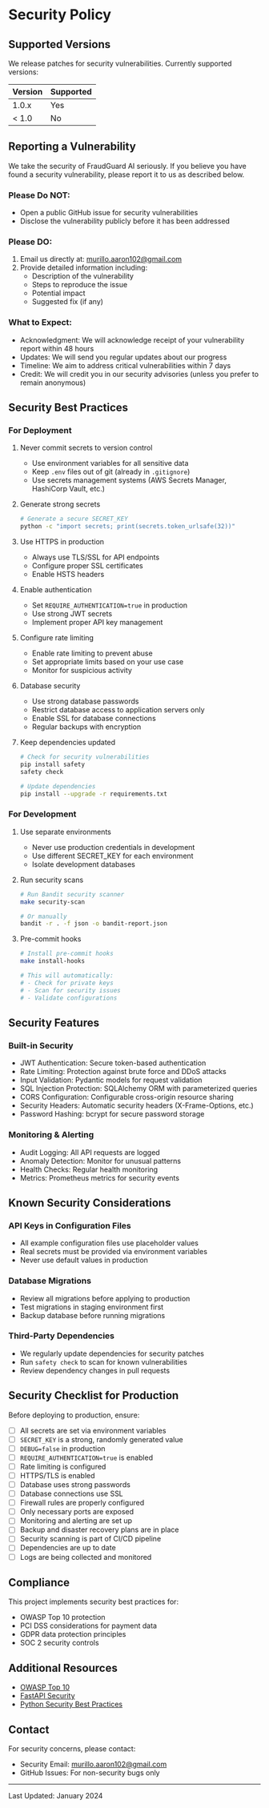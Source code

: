 # Security Policy

## Supported Versions

We release patches for security vulnerabilities. Currently supported versions:

| Version | Supported |
| ------- | --------- |
| 1.0.x   | Yes       |
| < 1.0   | No        |

## Reporting a Vulnerability

We take the security of FraudGuard AI seriously. If you believe you have found a security vulnerability, please report it to us as described below.

### Please Do NOT:

- Open a public GitHub issue for security vulnerabilities
- Disclose the vulnerability publicly before it has been addressed

### Please DO:

1. Email us directly at: murillo.aaron102@gmail.com
2. Provide detailed information including:
   - Description of the vulnerability
   - Steps to reproduce the issue
   - Potential impact
   - Suggested fix (if any)

### What to Expect:

- Acknowledgment: We will acknowledge receipt of your vulnerability report within 48 hours
- Updates: We will send you regular updates about our progress
- Timeline: We aim to address critical vulnerabilities within 7 days
- Credit: We will credit you in our security advisories (unless you prefer to remain anonymous)

## Security Best Practices

### For Deployment

1. Never commit secrets to version control

   - Use environment variables for all sensitive data
   - Keep `.env` files out of git (already in `.gitignore`)
   - Use secrets management systems (AWS Secrets Manager, HashiCorp Vault, etc.)

2. Generate strong secrets

   ```bash
   # Generate a secure SECRET_KEY
   python -c "import secrets; print(secrets.token_urlsafe(32))"
   ```

3. Use HTTPS in production

   - Always use TLS/SSL for API endpoints
   - Configure proper SSL certificates
   - Enable HSTS headers

4. Enable authentication

   - Set `REQUIRE_AUTHENTICATION=true` in production
   - Use strong JWT secrets
   - Implement proper API key management

5. Configure rate limiting

   - Enable rate limiting to prevent abuse
   - Set appropriate limits based on your use case
   - Monitor for suspicious activity

6. Database security

   - Use strong database passwords
   - Restrict database access to application servers only
   - Enable SSL for database connections
   - Regular backups with encryption

7. Keep dependencies updated

   ```bash
   # Check for security vulnerabilities
   pip install safety
   safety check

   # Update dependencies
   pip install --upgrade -r requirements.txt
   ```

### For Development

1. Use separate environments

   - Never use production credentials in development
   - Use different SECRET_KEY for each environment
   - Isolate development databases

2. Run security scans

   ```bash
   # Run Bandit security scanner
   make security-scan

   # Or manually
   bandit -r . -f json -o bandit-report.json
   ```

3. Pre-commit hooks

   ```bash
   # Install pre-commit hooks
   make install-hooks

   # This will automatically:
   # - Check for private keys
   # - Scan for security issues
   # - Validate configurations
   ```

## Security Features

### Built-in Security

- JWT Authentication: Secure token-based authentication
- Rate Limiting: Protection against brute force and DDoS attacks
- Input Validation: Pydantic models for request validation
- SQL Injection Protection: SQLAlchemy ORM with parameterized queries
- CORS Configuration: Configurable cross-origin resource sharing
- Security Headers: Automatic security headers (X-Frame-Options, etc.)
- Password Hashing: bcrypt for secure password storage

### Monitoring & Alerting

- Audit Logging: All API requests are logged
- Anomaly Detection: Monitor for unusual patterns
- Health Checks: Regular health monitoring
- Metrics: Prometheus metrics for security events

## Known Security Considerations

### API Keys in Configuration Files

- All example configuration files use placeholder values
- Real secrets must be provided via environment variables
- Never use default values in production

### Database Migrations

- Review all migrations before applying to production
- Test migrations in staging environment first
- Backup database before running migrations

### Third-Party Dependencies

- We regularly update dependencies for security patches
- Run `safety check` to scan for known vulnerabilities
- Review dependency changes in pull requests

## Security Checklist for Production

Before deploying to production, ensure:

- [ ] All secrets are set via environment variables
- [ ] `SECRET_KEY` is a strong, randomly generated value
- [ ] `DEBUG=false` in production
- [ ] `REQUIRE_AUTHENTICATION=true` is enabled
- [ ] Rate limiting is configured
- [ ] HTTPS/TLS is enabled
- [ ] Database uses strong passwords
- [ ] Database connections use SSL
- [ ] Firewall rules are properly configured
- [ ] Only necessary ports are exposed
- [ ] Monitoring and alerting are set up
- [ ] Backup and disaster recovery plans are in place
- [ ] Security scanning is part of CI/CD pipeline
- [ ] Dependencies are up to date
- [ ] Logs are being collected and monitored

## Compliance

This project implements security best practices for:

- OWASP Top 10 protection
- PCI DSS considerations for payment data
- GDPR data protection principles
- SOC 2 security controls

## Additional Resources

- [OWASP Top 10](https://owasp.org/www-project-top-ten/)
- [FastAPI Security](https://fastapi.tiangolo.com/tutorial/security/)
- [Python Security Best Practices](https://python.readthedocs.io/en/latest/library/security_warnings.html)

## Contact

For security concerns, please contact:

- Security Email: murillo.aaron102@gmail.com
- GitHub Issues: For non-security bugs only

---

Last Updated: January 2024
